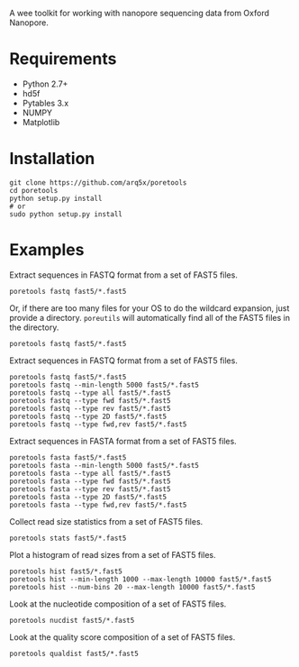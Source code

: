 A wee toolkit for working with nanopore sequencing data from Oxford Nanopore.

Requirements
============
- Python 2.7+
- hd5f
- Pytables 3.x
- NUMPY
- Matplotlib

Installation
========
	git clone https://github.com/arq5x/poretools
	cd poretools
    python setup.py install
    # or
    sudo python setup.py install


Examples
========

Extract sequences in FASTQ format from a set of FAST5 files.

    poretools fastq fast5/*.fast5

Or, if there are too many files for your OS to do the wildcard expansion, just provide a directory.
``poreutils`` will automatically find all of the FAST5 files in the directory.

    poretools fastq fast5/*.fast5


Extract sequences in FASTQ format from a set of FAST5 files.
    
    poretools fastq fast5/*.fast5
    poretools fastq --min-length 5000 fast5/*.fast5
    poretools fastq --type all fast5/*.fast5
    poretools fastq --type fwd fast5/*.fast5
    poretools fastq --type rev fast5/*.fast5
    poretools fastq --type 2D fast5/*.fast5
    poretools fastq --type fwd,rev fast5/*.fast5


Extract sequences in FASTA format from a set of FAST5 files.
    
    poretools fasta fast5/*.fast5
    poretools fasta --min-length 5000 fast5/*.fast5
    poretools fasta --type all fast5/*.fast5
    poretools fasta --type fwd fast5/*.fast5
    poretools fasta --type rev fast5/*.fast5
    poretools fasta --type 2D fast5/*.fast5
    poretools fasta --type fwd,rev fast5/*.fast5

Collect read size statistics from a set of FAST5 files.
    
    poretools stats fast5/*.fast5

Plot a histogram of read sizes from a set of FAST5 files.
    
    poretools hist fast5/*.fast5
    poretools hist --min-length 1000 --max-length 10000 fast5/*.fast5
    poretools hist --num-bins 20 --max-length 10000 fast5/*.fast5

Look at the nucleotide composition of a set of FAST5 files.
    
    poretools nucdist fast5/*.fast5

Look at the quality score composition of a set of FAST5 files.
    
    poretools qualdist fast5/*.fast5

